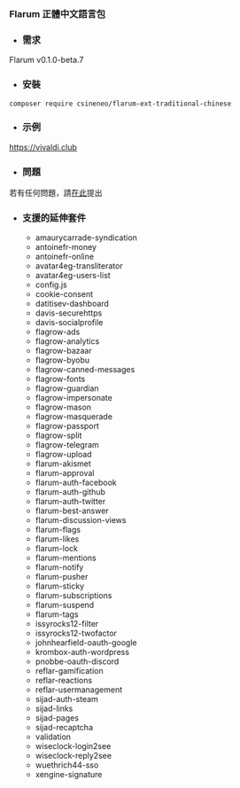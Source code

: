 ### Flarum 正體中文語言包

- ### 需求
Flarum v0.1.0-beta.7

- ### 安裝
```
composer require csineneo/flarum-ext-traditional-chinese
```

- ### 示例
https://vivaldi.club 

- ### 問題
若有任何問題，請[在此](https://vivaldi.club/t/flarum)提出

- ### 支援的延伸套件
  - amaurycarrade-syndication
  - antoinefr-money
  - antoinefr-online
  - avatar4eg-transliterator
  - avatar4eg-users-list
  - config.js
  - cookie-consent
  - datitisev-dashboard
  - davis-securehttps
  - davis-socialprofile
  - flagrow-ads
  - flagrow-analytics
  - flagrow-bazaar
  - flagrow-byobu
  - flagrow-canned-messages
  - flagrow-fonts
  - flagrow-guardian
  - flagrow-impersonate
  - flagrow-mason
  - flagrow-masquerade
  - flagrow-passport
  - flagrow-split
  - flagrow-telegram
  - flagrow-upload
  - flarum-akismet
  - flarum-approval
  - flarum-auth-facebook
  - flarum-auth-github
  - flarum-auth-twitter
  - flarum-best-answer
  - flarum-discussion-views
  - flarum-flags
  - flarum-likes
  - flarum-lock
  - flarum-mentions
  - flarum-notify
  - flarum-pusher
  - flarum-sticky
  - flarum-subscriptions
  - flarum-suspend
  - flarum-tags
  - issyrocks12-filter
  - issyrocks12-twofactor
  - johnhearfield-oauth-google
  - krombox-auth-wordpress
  - pnobbe-oauth-discord
  - reflar-gamification
  - reflar-reactions
  - reflar-usermanagement
  - sijad-auth-steam
  - sijad-links
  - sijad-pages
  - sijad-recaptcha
  - validation
  - wiseclock-login2see
  - wiseclock-reply2see
  - wuethrich44-sso
  - xengine-signature
